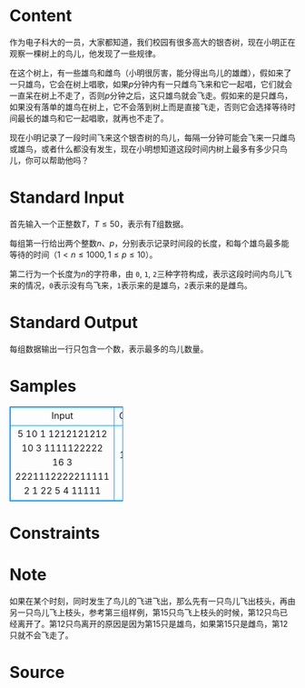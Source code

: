 
# Content

作为电子科大的一员，大家都知道，我们校园有很多高大的银杏树，现在小明正在观察一棵树上的鸟儿，他发现了一些规律。

在这个树上，有一些雄鸟和雌鸟（小明很厉害，能分得出鸟儿的雄雌），假如来了一只雄鸟，它会在树上唱歌，如果$p$分钟内有一只雌鸟飞来和它一起唱，它们就会一直呆在树上不走了，否则$p$分钟之后，这只雄鸟就会飞走。假如来的是只雌鸟，如果没有落单的雄鸟在树上，它不会落到树上而是直接飞走，否则它会选择等待时间最长的雄鸟和它一起唱歌，就再也不走了。

现在小明记录了一段时间飞来这个银杏树的鸟儿，每隔一分钟可能会飞来一只雌鸟或雄鸟，或者什么都没有发生，现在小明想知道这段时间内树上最多有多少只鸟儿，你可以帮助他吗？

# Standard Input

首先输入一个正整数$T$，$T\leq 50$，表示有$T$组数据。

每组第一行给出两个整数$n$、$p$，分别表示记录时间段的长度，和每个雄鸟最多能等待的时间（$1 < n\leq 1000,1\leq p\leq 10$）。

第二行为一个长度为$n$的字符串，由 `0`, `1`, `2`三种字符构成，表示这段时间内鸟儿飞来的情况，`0`表示没有鸟飞来，`1`表示来的是雄鸟，`2`表示来的是雌鸟。

# Standard Output

每组数据输出一行只包含一个数，表示最多的鸟儿数量。

# Samples

<style>
        table,table tr th, table tr td { border:1px solid #0094ff; }
        table { width: 200px; min-height: 25px; line-height: 25px; text-align: center; border-collapse: collapse;}   
    </style>
<table>
	<tr>
		<td>Input</td>
		<td>Output</td>
	</tr>
<tr><td>5
10 1
1212121212
10 3
1111122222
16 3
2221112222211111
2 1
22
5 4
11111</td><td>10
6
9
0
4</td></tr></table>


# Constraints



# Note

如果在某个时刻，同时发生了鸟儿的飞进飞出，那么先有一只鸟儿飞出枝头，再由另一只鸟儿飞上枝头，参考第三组样例，第$15$只鸟飞上枝头的时候，第$12$只鸟已经离开了。第$12$只鸟离开的原因是因为第$15$只是雄鸟，如果第$15$只是雌鸟，第$12$只就不会飞走了。

# Source


